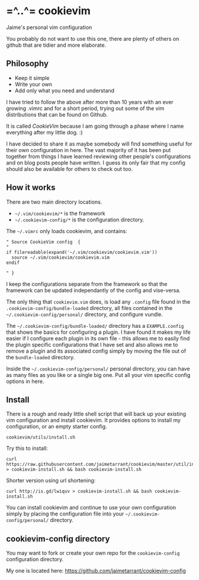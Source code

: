 # =^..^= cookievim 
Jaime's personal vim configuration

You probably do not want to use this one, there are plenty of others on github
that are tidier and more elaborate. 

## Philosophy

 - Keep it simple
 - Write your own
 - Add only what you need and understand

I have tried to follow the above after more than 10 years with an ever
growing .vimrc and for a short period, trying out some of the vim
distributions that can be found on Github.  

It is called *CookieVim* because I am going through a phase where I name
everything after my little dog. :)

I have decided to share it as maybe somebody will find something useful for
their own configuration in here. The vast majority of it has been put together
from things I have learned reviewing other people's configurations and on blog
posts people have written. I guess its only fair that my config should also be
available for others to check out too. 

## How it works 

There are two main directory locations. 

 - `~/.vim/cookievim/*` is the framework
 - `~/.cookievim-config/*` is the configuration directory. 

The `~/.vimrc` only loads cookievim, and contains: 

```viml
" Source CookieVim config  {
"
if filereadable(expand('~/.vim/cookievim/cookievim.vim'))
  source ~/.vim/cookievim/cookievim.vim
endif

" }
```

I keep the configurations separate from the framework so that the framework
can be updated independantly of the config and vise-versa.
 
The only thing that `cookievim.vim` does, is load any `.config` file found in
the `.cookievim-config/bundle-loaded` directory, all files contained in the
`~/.cookievim-config/personal/` directory, and configure vundle. 

The `~/.cookievim-config/bundle-loaded/` directory has a `EXAMPLE.config` that
shows the basics for configuring a plugin. I have found it makes my life
easier if I configure each plugin in its own file - this allows me to easily
find the plugin specific configurations that I have set and also allows me to
remove a plugin and its associated config simply by moving the file out of the
`bundle-loaded` directory. 

Inside the `~/.cookievim-config/personal/` personal directory, you can have as
many files as you like or a single big one. Put all your vim specific config
options in here.

## Install 

There is a rough and ready little shell script that will back up your existing
vim configuration and install cookievim. It provides options to install my
configuration, or an empty starter config. 

    cookievim/utils/install.sh

Try this to install:

    curl https://raw.githubusercontent.com/jaimetarrant/cookievim/master/util/install.sh > cookievim-install.sh && bash cookievim-install.sh

Shorter version using url shortening:

    curl http://is.gd/lwiquv > cookievim-install.sh && bash cookievim-install.sh

You can install cookievim and continue to use your own configuration simply by
placing the configuration file into your `~/.cookievim-config/personal/`
directory. 

## cookievim-config directory

You may want to fork or create your own repo for the `cookievim-config`
configuration directory. 

My one is located here: https://github.com/jaimetarrant/cookievim-config


